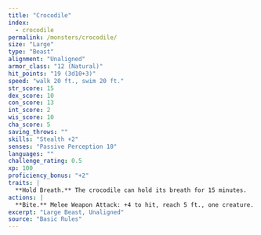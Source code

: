 ```yaml
---
title: "Crocodile"
index:
  - crocodile
permalink: /monsters/crocodile/
size: "Large"
type: "Beast"
alignment: "Unaligned"
armor_class: "12 (Natural)"
hit_points: "19 (3d10+3)"
speed: "walk 20 ft., swim 20 ft."
str_score: 15
dex_score: 10
con_score: 13
int_score: 2
wis_score: 10
cha_score: 5
saving_throws: ""
skills: "Stealth +2"
senses: "Passive Perception 10"
languages: ""
challenge_rating: 0.5
xp: 100
proficiency_bonus: "+2"
traits: |
  **Hold Breath.** The crocodile can hold its breath for 15 minutes.
actions: |
  **Bite.** Melee Weapon Attack: +4 to hit, reach 5 ft., one creature. Hit: 7 (1d10 + 2) piercing damage, and the target is grappled (escape DC 12). Until this grapple ends, the target is restrained, and the crocodile can't bite another target  
excerpt: "Large Beast, Unaligned"
source: "Basic Rules"
---
```

